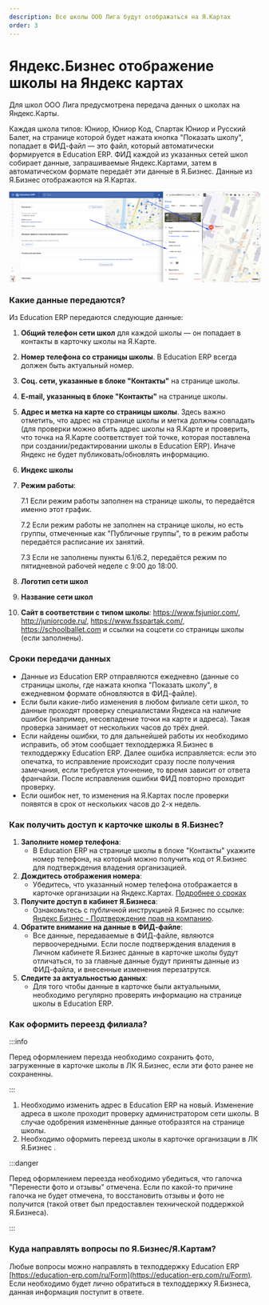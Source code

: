 ```yaml
---
description: Все школы ООО Лига будут отображаться на Я.Картах
order: 3
---
```


# Яндекс.Бизнес отображение школы на Яндекс картах

Для школ ООО Лига предусмотрена передача данных о школах на Яндекс.Карты.

Каждая школа типов: Юниор, Юниор Код, Спартак Юниор и Русский Балет, на странице которой будет нажата кнопка "Показать школу", попадает в ФИД-файл — это файл, который автоматически формируется в Education ERP. ФИД каждой из указанных сетей школ собирает данные, запрашиваемые Яндекс.Картами, затем в автоматическом формате передаёт эти данные в Я.Бизнес. Данные из Я.Бизнес отображаются на Я.Картах.

![](<../.gitbook/assets/image (121).png>)

### **Какие данные передаются?**

Из Education ERP передаются следующие данные:

1. **Общий телефон сети школ** для каждой школы — он попадает в контакты в карточку школы на Я.Карте.
2. **Номер телефона со страницы школы**. В Education ERP всегда должен быть актуальный номер.
3. **Соц. сети, указанные в блоке "Контакты"** на странице школы.
4. **E-mail, указанныq в блоке "Контакты"** на странице школы.
5. **Адрес и метка на карте со страницы школы**. Здесь важно отметить, что адрес на странице школы и метка должны совпадать (для проверки можно вбить адрес школы на Я.Карте и проверить, что точка на Я.Карте соответствует той точке, которая поставлена при создании/редактировании школы в Education ERP). Иначе Яндекс не будет публиковать/обновлять информацию.
6. **Индекс школы**
7.  **Режим работы**:

    7.1 Если режим работы заполнен на странице школы, то передаётся именно этот график.

    7.2 Если режим работы не заполнен на странице школы, но есть группы, отмеченные как "Публичные группы", то в режим работы передаётся расписание их занятий.

    7.3 Если не заполнены пункты 6.1/6.2, передаётся режим по пятидневной рабочей неделе с 9:00 до 18:00.
8. **Логотип сети школ**
9. **Название сети школ**
10. **Сайт в соответствии с типом школы**: https://www.fsjunior.com/, http://juniorcode.ru/, https://www.fsspartak.com/, https://schoolballet.com и ссылки на соцсети со страницы школы (если заполнены).

### **Сроки передачи данных**

* Данные из Education ERP отправляются ежедневно (данные со страницы школы, где нажата кнопка "Показать школу", в ежедневном формате обновляются в ФИД-файле).
* Если были какие-либо изменения в любом филиале сети школ, то данные проходят проверку специалистами Яндекса на наличие ошибок (например, несовпадение точки на карте и адреса). Такая проверка занимает от нескольких часов до трёх дней.
* Если найдены ошибки, то для дальнейшей работы их необходимо исправить, об этом сообщает техподдержка Я.Бизнес в техподдержку Education ERP. Далее ошибка исправляется: если это опечатка, то исправление происходит сразу после получения замечания, если требуется уточнение, то время зависит от ответа франчайзи. После исправления ошибки ФИД повторно проходит проверку.
* Если ошибок нет, то изменения на Я.Картах после проверки появятся в срок от нескольких часов до 2-х недель.

### **Как получить доступ к карточке школы в Я.Бизнес?**

1. **Заполните номер телефона**:
   * В Education ERP на странице школы в блоке "Контакты" укажите номер телефона, на который можно получить код от Я.Бизнес для подтверждения владения организацией.
2. **Дождитесь отображения номера**:
   * Убедитесь, что указанный номер телефона отображается в карточке организации на Яндекс.Картах. [Подробнее о сроках](yandeks.biznes-otobrazhenie-shkoly-na-yandeks-kartakh.md#sroki-peredachi-dannykh)
3. **Получите доступ в кабинет Я.Бизнеса**:
   * Ознакомьтесь с публичной инструкцией Я.Бизнес по ссылке: [Яндекс Бизнес - Подтверждение прав на компанию](https://yandex.ru/support/business-priority/manage/verify.html#verify).
4. **Обратите внимание на данные в ФИД-файле**:
   * Все данные, передаваемые в ФИД-файле, являются первоочередными. Если после подтверждения владения в Личном кабинете Я.Бизнес данные в карточке школы будут отличаться, то за главные данные будут приняты данные из ФИД-файла, и внесенные изменения перезатрутся.
5. **Следите за актуальностью данных**:
   * Для того чтобы данные в карточке были актуальными, необходимо регулярно проверять информацию на странице школы в Education ERP.

### Как оформить переезд филиала?

:::info

Перед оформлением перезда необходимо сохранить фото, загруженные в карточке школы в ЛК Я.Бизнес, если эти фото ранее не сохраненны.

:::

1. Необходимо изменить адрес в Education ERP на новый. Изменение адреса в школе проходит проверку администратором сети школы. В случае одобрения изменённые данные отобразятся на странице школы.
2. Необходимо оформить  переезд школы в карточке организации в ЛК Я.Бизнес .

:::danger

Перед оформлением переезда необходимо убедиться, что галочка "Перенести фото и отзывы" отмечена. Если по какой-то причине галочка не будет отмечена, то восстановить отзывы и фото не получится (такой ответ был предоставлен технической поддержкой Я.Бизнеса).

:::

### Куда направлять вопросы по Я.Бизнес/Я.Картам?

Любые вопросы можно направлять в техподдержку Education ERP [https://education-erp.com/ru/Form](https://education-erp.com/ru/Form).  Если необходимо будет лично обратиться в техподдержку Я.Бизнеса, данная информация поступит в ответе.